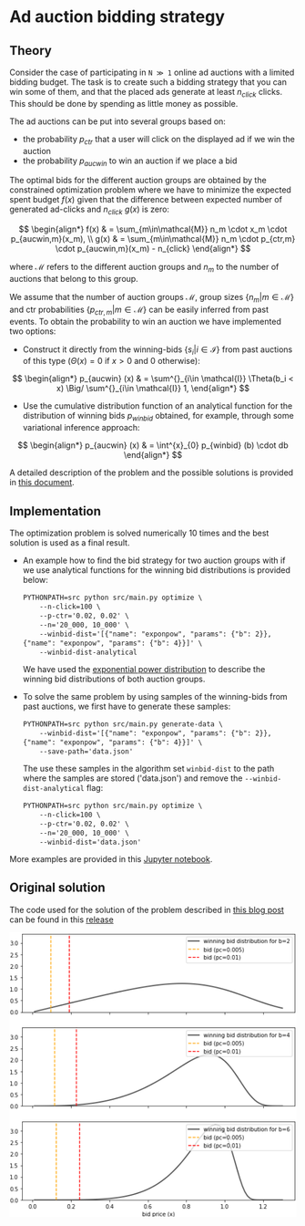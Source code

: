 # Ad auction bidding strategy


## Theory 

Consider the case of participating in `N ≫ 1` online ad auctions with a limited bidding 
budget. The task is to create such a bidding strategy that you can win some of them, and 
that the placed ads generate at least $n_{click}$ clicks. This should be done by spending as 
little money as possible.

The ad auctions can be put into several groups based on:
- the probability $p_{ctr}$ that a user will click on the displayed ad if we win the auction
- the probability $p_{aucwin}$ to win an auction if we place a bid

The optimal bids for the different auction groups are obtained by the constrained optimization
problem where we have to minimize the expected spent budget $f(x)$ given that the difference 
between expected number of generated ad-clicks and $n_{click}$ $g(x)$ is zero:


$$  
\begin{align*}  
f(x) & = \sum_{m\in\mathcal{M}} n_m \cdot x_m \cdot p_{aucwin,m}(x_m), \\  
g(x) & = \sum_{m\in\mathcal{M}} n_m \cdot p_{ctr,m} \cdot p_{aucwin,m}(x_m) - n_{click}  
\end{align*}    
$$


where $\mathcal{M}$ refers to the different auction groups and $n_m$ to the number of 
auctions that belong to this group.


We assume that the number of auction groups $\mathcal{M}$, group sizes 
$\{n_m\vert m\in\mathcal{M}\}$ and ctr probabilities $\{p_{ctr,m} \vert m\in\mathcal{M} \}$ 
can be easily inferred from past events. To obtain the probability to win an auction we 
have implemented two options:

- Construct it directly from the winning-bids $\{s_i\vert i\in\mathcal{I}\}$ from past auctions of this type ($\Theta(x) = 0$ if $x>0$ and $0$ otherwise):


$$  
\begin{align*}  
p_{aucwin} (x) & = \sum^{}_{i\in \mathcal{I}} \Theta(b_i < x) \Big/ \sum^{}_{i\in \mathcal{I}} 1,  
\end{align*}  
$$


- Use the cumulative distribution function of an analytical function for the distribution of winning bids $p_{winbid}$ obtained, for example, through some variational inference approach:


$$    
\begin{align*}    
p_{aucwin} (x) & = \int^{x}_{0} p_{winbid} (b) \cdot db  
\end{align*}    
$$


A detailed description of the problem and the possible solutions is provided in [this document](pdf/bidding_strategy.pdf).


## Implementation


The optimization problem is solved numerically 10 times and the best solution
is used as a final result.


- An example how to find the bid strategy for two auction groups with if we use analytical functions for the winning bid distributions is provided below:
  ```shell
  PYTHONPATH=src python src/main.py optimize \
      --n-click=100 \
      --p-ctr='0.02, 0.02' \
      --n='20_000, 10_000' \
      --winbid-dist='[{"name": "exponpow", "params": {"b": 2}}, {"name": "exponpow", "params": {"b": 4}}]' \
      --winbid-dist-analytical
  ```
  We have used the [exponential power distribution](https://docs.scipy.org/doc/scipy/reference/generated/scipy.stats.exponpow.html) to describe the winning bid distributions of both auction groups.


- To solve the same problem by using samples of the winning-bids from past auctions, we first have to generate these samples:
  ```shell
  PYTHONPATH=src python src/main.py generate-data \
      --winbid-dist='[{"name": "exponpow", "params": {"b": 2}},{"name": "exponpow", "params": {"b": 4}}]' \
      --save-path='data.json'
  ```
  The use these samples in the algorithm set `winbid-dist` to the path where the samples are stored ('data.json') and remove the `--winbid-dist-analytical` flag:
  ```shell
  PYTHONPATH=src python src/main.py optimize \
      --n-click=100 \
      --p-ctr='0.02, 0.02' \
      --n='20_000, 10_000' \
      --winbid-dist='data.json'
  ``` 

More examples are provided in this [Jupyter notebook](Example.ipynb).


## Original solution


The code used for the solution of the problem described in [this blog post](https://medium.com/ki-labs-engineering/an-ad-auction-bidding-strategy-cd8f95d77d50) can be found in this [release](TODO)

<img width="600" alt="teaser" src="./pdf/fig/biding_strategy.png">
